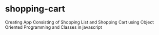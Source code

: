 # shopping-cart
Creating App Consisting of Shopping List and Shopping Cart using Object Oriented Programming and Classes in javascript
